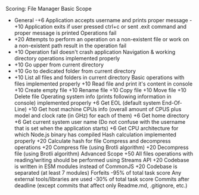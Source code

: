 Scoring: File Manager
Basic Scope

- General -+6 Application accepts username and prints proper message -+10 Application exits if user pressed ctrl+c or sent .exit command and proper message is printed
  Operations fail
- +20 Attempts to perform an operation on a non-existent file or work on a non-existent path result in the operation fail
- +10 Operation fail doesn't crash application
  Navigation & working directory operations implemented properly
- +10 Go upper from current directory
- +10 Go to dedicated folder from current directory
- +10 List all files and folders in current directory
  Basic operations with files implemented properly
  +10 Read file and print it's content in console
  +10 Create empty file
  +10 Rename file
  +10 Copy file
  +10 Move file
  +10 Delete file
  Operating system info (prints following information in console) implemented properly
  +6 Get EOL (default system End-Of-Line)
  +10 Get host machine CPUs info (overall amount of CPUS plus model and clock rate (in GHz) for each of them)
  +6 Get home directory
  +6 Get current system user name (Do not confuse with the username that is set when the application starts)
  +6 Get CPU architecture for which Node.js binary has compiled
  Hash calculation implemented properly
  +20 Calculate hash for file
  Compress and decompress operations
  +20 Compress file (using Brotli algorithm)
  +20 Decompress file (using Brotli algorithm)
  Advanced Scope
  +50 All files operations with reading/writing should be performed using Streams API
  +20 Codebase is written in ESM modules instead of CommonJS
  +20 Codebase is separated (at least 7 modules)
  Forfeits
  -95% of total task score Any external tools/libraries are used
  -30% of total task score Commits after deadline (except commits that affect only Readme.md, .gitignore, etc.)
